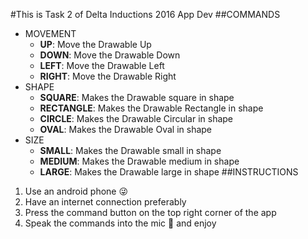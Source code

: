 #This is Task 2 of Delta Inductions 2016 App Dev
##COMMANDS
* MOVEMENT
  - **UP**: Move the Drawable Up
  - **DOWN**: Move the Drawable Down
  - **LEFT**: Move the Drawable Left
  - **RIGHT**: Move the Drawable Right
* SHAPE
  - **SQUARE**: Makes the Drawable square in shape
  - **RECTANGLE**: Makes the Drawable Rectangle in shape
  - **CIRCLE**: Makes the Drawable Circular in shape
  - **OVAL**: Makes the Drawable Oval in shape
* SIZE
  - **SMALL**: Makes the Drawable small in shape
  - **MEDIUM**: Makes the Drawable medium in shape
  - **LARGE**: Makes the Drawable large in shape
##INSTRUCTIONS
1. Use an android phone :stuck_out_tongue_winking_eye:
2. Have an internet connection preferably
3. Press the command button on the top right corner of the app
4. Speak the commands into the mic :microphone: and enjoy